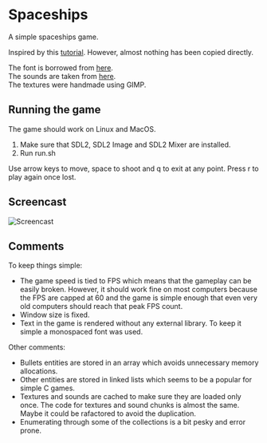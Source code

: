 # Spaceships


A simple spaceships game.

Inspired by this [tutorial](https://www.parallelrealities.co.uk/tutorials/#shooter).
However, almost nothing has been copied directly.

The font is borrowed from [here](https://opengameart.org/content/bitmap-font-maker).\
The sounds are taken from [here](https://opengameart.org/content/space-shooter-sound-effects).\
The textures were handmade using GIMP.


## Running the game

The game should work on Linux and MacOS.

1. Make sure that SDL2, SDL2 Image and SDL2 Mixer are installed.
2. Run run.sh

Use arrow keys to move, space to shoot and q to exit at any point.
Press r to play again once lost.


## Screencast

![Screencast](https://raw.githubusercontent.com/oskarrrrrrr/tiny-projects-assets/main/spaceships.gif)


## Comments

To keep things simple:
- The game speed is tied to FPS which means that the gameplay can be easily broken.
However, it should work fine on most computers because the FPS are capped at 60 and the game is simple enough that even very old computers should reach that peak FPS count.
- Window size is fixed. 
- Text in the game is rendered without any external library. To keep it simple a monospaced font was used.


Other comments:
- Bullets entities are stored in an array which avoids unnecessary memory allocations.
- Other entities are stored in linked lists which seems to be a popular for simple C games.
- Textures and sounds are cached to make sure they are loaded only once. The code for
textures and sound chunks is almost the same. Maybe it could be rafactored to avoid
the duplication.
- Enumerating through some of the collections is a bit pesky and error prone.

